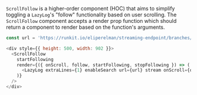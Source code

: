 `ScrollFollow` is a higher-order component (HOC) that aims to simplify
toggling a `LazyLog`'s "follow" functionality based on user scrolling.
The `ScrollFollow` component accepts a render prop function which should return a
component to render based on the function's arguments.

```js
const url = 'https://runkit.io/eliperelman/streaming-endpoint/branches/master';

<div style={{ height: 500, width: 902 }}>
  <ScrollFollow
    startFollowing
    render={({ onScroll, follow, startFollowing, stopFollowing }) => (
      <LazyLog extraLines={1} enableSearch url={url} stream onScroll={onScroll} follow={follow} />
    )}
  />
</div>
```
